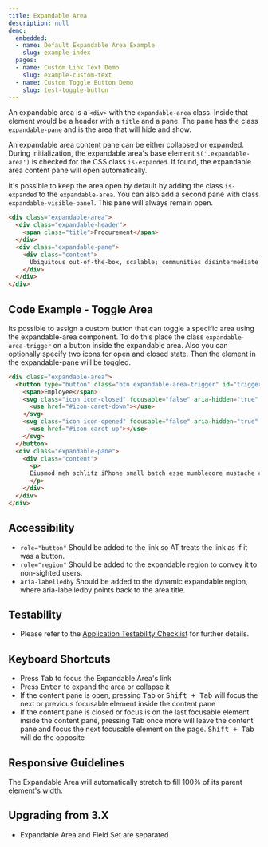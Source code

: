 ```yaml
---
title: Expandable Area
description: null
demo:
  embedded:
  - name: Default Expandable Area Example
    slug: example-index
  pages:
  - name: Custom Link Text Demo
    slug: example-custom-text
  - name: Custom Toggle Button Demo
    slug: test-toggle-button
---
```


An expandable area is a `<div>` with the `expandable-area` class. Inside that element would be a header with a `title` and a pane. The pane has the class `expandable-pane` and is the area that will hide and show.

An expandable area content pane can be either collapsed or expanded. During initialization, the expandable area's base element `$('.expandable-area')` is checked for the CSS class `is-expanded`. If found, the expandable area content pane will open automatically.

It's possible to keep the area open by default by adding the class `is-expanded` to the `expandable-area`. You can also add a second pane with class `expandable-visible-panel`. This pane will always remain open.

```html
<div class="expandable-area">
  <div class="expandable-header">
    <span class="title">Procurement</span>
  </div>
  <div class="expandable-pane">
    <div class="content">
      Ubiquitous out-of-the-box, scalable; communities disintermediate beta-test, enable utilize markets dynamic infomediaries virtual data-driven synergistic aggregate infrastructures, "cross-platform, feeds bleeding-edge tagclouds." Platforms extend interactive B2C benchmark proactive, embrace e-markets, transition generate peer-to-peer.
    </div>
  </div>
</div>
```

## Code Example - Toggle Area

Its possible to assign a custom button that can toggle a specific area using the expandable-area component.  To do this place the class `expandable-area-trigger` on a button inside the expandable area. Also you can optionally specify two icons for open and closed state. Then the element in the expandable-pane will be toggled.

```html
<div class="expandable-area">
  <button type="button" class="btn expandable-area-trigger" id="trigger-btn">
    <span>Employee</span>
    <svg class="icon icon-closed" focusable="false" aria-hidden="true" role="presentation">
      <use href="#icon-caret-down"></use>
    </svg>
    <svg class="icon icon-opened" focusable="false" aria-hidden="true" role="presentation">
      <use href="#icon-caret-up"></use>
    </svg>
  </button>
  <div class="expandable-pane">
    <div class="content">
      <p>
      Eiusmod meh schlitz iPhone small batch esse mumblecore mustache cliche sartorial keffiyeh fixie tattooed pour-over. Tofu poke la croix tote bag unicorn poutine. Meh pork belly sartorial iceland umami chia et. Qui bushwick PBR&B cronut mixtape, celiac food truck distillery magna squid kombucha forage irure. Chambray polaroid cornhole tumblr.
      </p>
    </div>
  </div>
</div>
```

## Accessibility

- `role="button"` Should be added to the link so AT treats the link as if it was a button.
- `role="region"` Should be added to the expandable region to convey it to non-sighted users.
- `aria-labelledby` Should be added to the dynamic expandable region, where aria-labelledby points back to the area title.

## Testability

- Please refer to the [Application Testability Checklist](https://design.infor.com/resources/application-testability-checklist) for further details.

## Keyboard Shortcuts

- Press <kbd>Tab</kbd> to focus the Expandable Area's link
- Press <kbd>Enter</kbd> to expand the area or collapse it
- If the content pane is open, pressing <kbd>Tab</kbd> or <kbd>Shift + Tab</kbd> will focus the next or previous focusable element inside the content pane
- If the content pane is closed or focus is on the last focusable element inside the content pane, pressing <kbd>Tab</kbd> once more will leave the content pane and focus the next focusable element on the page. <kbd>Shift + Tab</kbd> will do the opposite

## Responsive Guidelines

The Expandable Area will automatically stretch to fill 100% of its parent element's width.

## Upgrading from 3.X

- Expandable Area and Field Set are separated
